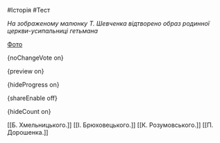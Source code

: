 #Історія #Тест

*На зображеному малюнку Т. Шевченка відтворено образ родинної церкви-усипальниці гетьмана*

[Фото](https://zno.osvita.ua//doc/images/znotest/7/773/3.jpg)

{noChangeVote on}

{preview on}

{hideProgress on}

{shareEnable off}

{hideCount on}

[[Б. Хмельницького.]]
[[І. Брюховецького.]]
[[К. Розумовського.]]
[[П. Дорошенка.]]
